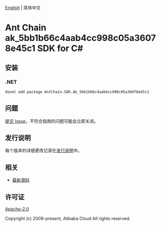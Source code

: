 [English](README.md) | 简体中文

# Ant Chain ak_5bb1b66c4aab4cc998c05a36078e45c1 SDK for C#

## 安装

### .NET

```bash
donet add package AntChain.SDK.Ak_5bb1b66c4aab4cc998c05a36078e45c1
```

## 问题

[提交 Issue](https://github.com/alipay/antchain-openapi-prod-sdk/issues/new)，不符合指南的问题可能会立即关闭。

## 发行说明

每个版本的详细更改记录在[发行说明](./ChangeLog.txt)中。

## 相关

* [最新源码](https://github.com/antchain-openapi-prod-sdk)

## 许可证

[Apache-2.0](http://www.apache.org/licenses/LICENSE-2.0)

Copyright (c) 2009-present, Alibaba Cloud All rights reserved.
